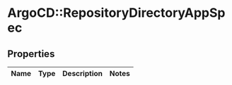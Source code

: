 # ArgoCD::RepositoryDirectoryAppSpec

## Properties
Name | Type | Description | Notes
------------ | ------------- | ------------- | -------------


